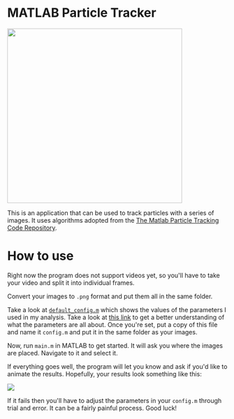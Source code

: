 # MATLAB Particle Tracker

<img src="http://www.jlian.co/images/particle-tracker-in-action.png" width="400">

This is an application that can be used to track particles with a series of images. It uses algorithms adopted from the [The Matlab Particle Tracking Code Repository](http://site.physics.georgetown.edu/matlab/).

# How to use

Right now the program does not support videos yet, so you'll have to take your video and split it into individual frames. 

Convert your images to `.png` format and put them all in the same folder. 

Take a look at [`default_config.m`](https://github.com/jlian/matlab-particle-tracker/blob/master/default_config.m) which shows the values of the parameters I used in my analysis. Take a look at [this link](http://site.physics.georgetown.edu/matlab/tutorial.html) to get a better understanding of what the parameters are all about. Once you're set, put a copy of this file and name it `config.m` and put it in the same folder as your images.

Now, run `main.m` in MATLAB to get started. It will ask you where the images are placed. Navigate to it and select it. 

If everything goes well, the program will let you know and ask if you'd like to animate the results. Hopefully, your results look something like this:

<img src="http://www.jlian.co/matlab-animation/shock.gif">

If it fails then you'll have to adjust the parameters in your `config.m` through trial and error. It can be a fairly painful process. Good luck!
